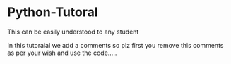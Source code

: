 # Python-Tutoral
This can be easily understood to any student


In this tutoraial we add a comments so plz first you remove this comments as per your wish and use the code.....
